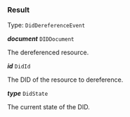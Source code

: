 

### Result

Type: `DidDereferenceEvent`



  
<article>

***document*** `DIDDocument` 

The dereferenced resource.

</article>
<article>

***id*** `DidId` 

The DID of the resource to dereference.

</article>
<article>

***type*** `DidState` 

The current state of the DID.

</article>

